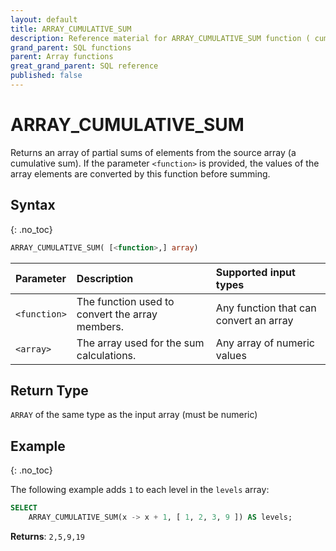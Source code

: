 ```yaml
---
layout: default
title: ARRAY_CUMULATIVE_SUM
description: Reference material for ARRAY_CUMULATIVE_SUM function ( cumulative )
grand_parent: SQL functions
parent: Array functions
great_grand_parent: SQL reference
published: false
---
```


# ARRAY\_CUMULATIVE\_SUM

Returns an array of partial sums of elements from the source array (a cumulative sum). If the parameter `<function>` is provided, the values of the array elements are converted by this function before summing.

## Syntax
{: .no_toc}

```sql
ARRAY_CUMULATIVE_SUM( [<function>,] array)
```

| Parameter | Description                                     | Supported input types 
| :--------- | :----------------------------------------------- | :------|
| `<function>`  | The function used to convert the array members. | Any function that can convert an array |  
| `<array>`   | The array used for the sum calculations.        | Any array of numeric values |

## Return Type
`ARRAY` of the same type as the input array (must be numeric)

## Example
{: .no_toc}

The following example adds `1` to each level in the `levels` array: 
```sql
SELECT
	ARRAY_CUMULATIVE_SUM(x -> x + 1, [ 1, 2, 3, 9 ]) AS levels;
```

**Returns**: `2,5,9,19`
